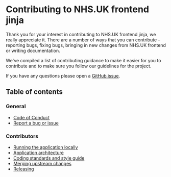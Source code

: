 # Contributing to NHS.UK frontend jinja

Thank you for your interest in contributing to NHS.UK frontend jinja, we really appreciate it. There are a number
of ways that you can contribute – reporting bugs, fixing bugs, bringing in new changes from NHS.UK frontend or writing documentation.

We've compiled a list of contributing guidance to make it easier for you to contribute and to make sure you follow our guidelines for the project.

If you have any questions please open a [GitHub issue](https://github.com/NHSDigital/nhsuk-frontend-digital/issues/new).

## Table of contents

### General

- [Code of Conduct](./CODE_OF_CONDUCT.md)
- [Report a bug or issue](https://github.com/NHSDigital/nhsuk-frontend-jinja/issues/new)

### Contributors

- [Running the application locally](docs/contributing/running-locally.md)
- [Application architecture](docs/contributing/application-architecture.md)
- [Coding standards and style guide](docs/contributing/coding-standards.md)
- [Merging upstream changes](/docs/contributing/merging-upstream-changes.md)
- [Releasing](/docs/contributing/releasing.md)
